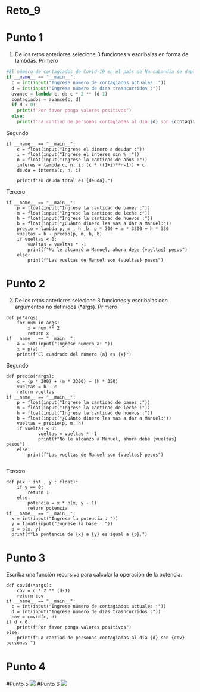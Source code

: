 # Reto_9
# Punto 1
1. De los retos anteriores selecione 3 funciones y escribalas en forma de lambdas.
Primero
```python
#El número de contagiados de Covid-19 en el país de NuncaLandia se duplica cada día. Hacer un programa que diga el número total de personas que se han contagiado cuando pasen D días a partir de hoy, si el número de contagiados actuales es C.
if __name__ == "__main__":
  c = int(input("Ingrese número de contagiados actuales :"))
  d = int(input("Ingrese número de días trasncurridos :"))
  avance = lambda c, d: c * 2 ** (d-1)
  contagiados = avance(c, d)
  if d < 0:
    print(f"Por favor ponga valores positivos")
  else:
    print(f"La cantiad de personas contagiadas al día {d} son {contagiados} personas ")
```
Segundo
```
if __name__ == "__main__":
    c = float(input("Ingrese el dinero a deudar :"))
    i = float(input("Ingrese el interes sin % :"))
    n = float(input("Ingrese la cantidad de años :"))
    interes = lambda c, n, i: (c * ((1+i)**n-1)) + c
    deuda = interes(c, n, i)
    
    print(f"su deuda total es {deuda}.")
```
Tercero
```
if __name__ == "__main__":
    p = float(input("Ingrese la cantidad de panes :"))
    m = float(input("Ingrese la cantidad de leche :"))
    h = float(input("Ingrese la cantidad de huevos :"))
    b = float(input("¿Cuánto dinero les vas a dar a Manuel:"))
    precio = lambda p, m , h ,b: p * 300 + m * 3300 + h * 350
    vueltas = b - precio(p, m, h, b)
    if vueltas < 0:
        vueltas = vueltas * -1
        print(f"No le alcanzó a Manuel, ahora debe {vueltas} pesos")
    else:
        print(f"Las vueltas de Manuel son {vueltas} pesos")
```
# Punto 2
2. De los retos anteriores selecione 3 funciones y escribalas con argumentos no definidos (*args).
Primero
```
def p(*args):
    for num in args:
        x = num ** 2
        return x
if __name__ == "__main__":
    a = int(input("Ingrese numero a: "))
    x = p(a)
    print(f"El cuadrado del número {a} es {x}")
```
Segundo
```
def precio(*args):
    c = (p * 300) + (m * 3300) + (h * 350)
    vueltas = b - c
    return vueltas
if __name__ == "__main__":
    p = float(input("Ingrese la cantidad de panes :"))
    m = float(input("Ingrese la cantidad de leche :"))
    h = float(input("Ingrese la cantidad de huevos :"))
    b = float(input("¿Cuánto dinero les vas a dar a Manuel:"))
    vueltas = precio(p, m, h)
    if vueltas < 0:
            vueltas = vueltas * -1
            print(f"No le alcanzó a Manuel, ahora debe {vueltas} pesos")
    else:
        print(f"Las vueltas de Manuel son {vueltas} pesos")
    
```
Tercero
```
def p(x : int , y : float):
    if y == 0:
        return 1
    else:
        potencia = x * p(x, y - 1)
        return potencia
if __name__ == "__main__":
  x = int(input("Ingrese la potencia : "))
  y = float(input("Ingrese la base : "))
  p = p(x, y)
  print(f"La pontencia de {x} a {y} es igual a {p}.")
```
# Punto 3
Escriba una función recursiva para calcular la operación de la potencia.
```
def covid(*args):
    cov = c * 2 ** (d-1)
    return cov
if __name__ == "__main__":
  c = int(input("Ingrese número de contagiados actuales :"))
  d = int(input("Ingrese número de días trasncurridos :"))
  cov = covid(c, d)
if d < 0:
    print(f"Por favor ponga valores positivos")
else:
    print(f"La cantiad de personas contagiadas al día {d} son {cov} personas ")  
```
# Punto 4
#Punto 5
![](https://i.ibb.co/F7R56GJ/SAIODAS123.jpg)
#Punto 6
![](https://i.ibb.co/MM0NmgR/Captura2.jpg)

